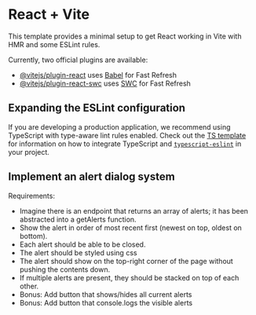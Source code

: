 # React + Vite

This template provides a minimal setup to get React working in Vite with HMR and some ESLint rules.

Currently, two official plugins are available:

- [@vitejs/plugin-react](https://github.com/vitejs/vite-plugin-react/blob/main/packages/plugin-react) uses [Babel](https://babeljs.io/) for Fast Refresh
- [@vitejs/plugin-react-swc](https://github.com/vitejs/vite-plugin-react/blob/main/packages/plugin-react-swc) uses [SWC](https://swc.rs/) for Fast Refresh

## Expanding the ESLint configuration

If you are developing a production application, we recommend using TypeScript with type-aware lint rules enabled. Check out the [TS template](https://github.com/vitejs/vite/tree/main/packages/create-vite/template-react-ts) for information on how to integrate TypeScript and [`typescript-eslint`](https://typescript-eslint.io) in your project.

## Implement an alert dialog system

Requirements:
- Imagine there is an endpoint that returns an array of alerts; it has been abstracted into a getAlerts function.
- Show the alert in order of most recent first (newest on top, oldest on bottom).
- Each alert should be able to be closed.
- The alert should be styled using css
- The alert should show on the top-right corner of the page without pushing the contents down.
- If multiple alerts are present, they should be stacked on top of each other.
- Bonus: Add button that shows/hides all current alerts
- Bonus: Add button that console.logs the visible alerts